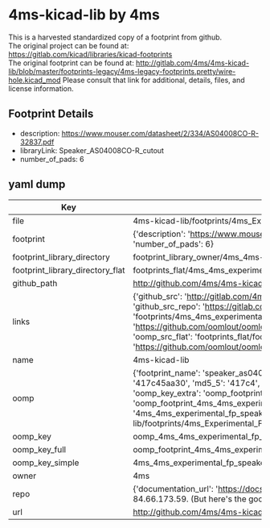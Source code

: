 # 4ms-kicad-lib by 4ms  
This is a harvested standardized copy of a footprint from github.  
The original project can be found at:  
https://gitlab.com/kicad/libraries/kicad-footprints  
The original footprint can be found at:
http://gitlab.com/4ms/4ms-kicad-lib/blob/master/footprints-legacy/4ms-legacy-footprints.pretty/wire-hole.kicad_mod
Please consult that link for additional, details, files, and license information.  
## Footprint Details
* description: https://www.mouser.com/datasheet/2/334/AS04008CO-R-32837.pdf  
* libraryLink: Speaker_AS04008CO-R_cutout  
* number_of_pads: 6  
## yaml dump  
| Key | Value |  
| --- | --- |  
| file | 4ms-kicad-lib/footprints/4ms_Experimental_FP.pretty/Speaker_AS04008CO-R_cutout.kicad_mod |  
| footprint | {'description': 'https://www.mouser.com/datasheet/2/334/AS04008CO-R-32837.pdf', 'libraryLink': 'Speaker_AS04008CO-R_cutout', 'number_of_pads': 6} |  
| footprint_library_directory | footprint_library_owner/4ms_4ms-kicad-lib |  
| footprint_library_directory_flat | footprints_flat/4ms_4ms_experimental_fp_speaker_as04008co_r_cutout/working |  
| github_path | http://github.com/4ms/4ms-kicad-lib/blob/master/footprints/4ms_Experimental_FP.pretty/Speaker_AS04008CO-R_cutout.kicad_mod |  
| links | {'github_src': 'http://gitlab.com/4ms/4ms-kicad-lib/blob/master/footprints-legacy/4ms-legacy-footprints.pretty/wire-hole.kicad_mod', 'github_src_repo': 'https://gitlab.com/kicad/libraries/kicad-footprints', 'oomp_bot': 'footprints/4ms_4ms_experimental_fp_speaker_as04008co_r_cutout/working', 'oomp_bot_github': 'https://github.com/oomlout/oomlout_oomp_footprint_bot/tree/main/footprints/4ms_4ms_experimental_fp_speaker_as04008co_r_cutout/working', 'oomp_src_flat': 'footprints_flat/footprints_flat/4ms_4ms_experimental_fp_speaker_as04008co_r_cutout/working', 'oomp_src_flat_github': 'https://github.com/oomlout/oomlout_oomp_footprint_src/tree/main/footprints_flat/4ms_4ms_experimental_fp_speaker_as04008co_r_cutout/working'} |  
| name | 4ms-kicad-lib |  
| oomp | {'footprint_name': 'speaker_as04008co_r_cutout', 'library_name': '4ms_experimental_fp', 'md5': '417c45aa30ca7644b443d9140cf6fc93', 'md5_10': '417c45aa30', 'md5_5': '417c4', 'md5_6': '417c45', 'oomp_key': 'oomp_4ms_4ms_experimental_fp_speaker_as04008co_r_cutout', 'oomp_key_extra': 'oomp_footprint_4ms_4ms_experimental_fp_speaker_as04008co_r_cutout', 'oomp_key_full': 'oomp_footprint_4ms_4ms_experimental_fp_speaker_as04008co_r_cutout_417c45', 'oomp_key_simple': '4ms_4ms_experimental_fp_speaker_as04008co_r_cutout', 'original_filename': '4ms-kicad-lib/footprints/4ms_Experimental_FP.pretty/Speaker_AS04008CO-R_cutout.kicad_mod', 'owner_name': '4ms'} |  
| oomp_key | oomp_4ms_4ms_experimental_fp_speaker_as04008co_r_cutout |  
| oomp_key_full | oomp_footprint_4ms_4ms_experimental_fp_speaker_as04008co_r_cutout |  
| oomp_key_simple | 4ms_4ms_experimental_fp_speaker_as04008co_r_cutout |  
| owner | 4ms |  
| repo | {'documentation_url': 'https://docs.github.com/rest/overview/resources-in-the-rest-api#rate-limiting', 'message': "API rate limit exceeded for 84.66.173.59. (But here's the good news: Authenticated requests get a higher rate limit. Check out the documentation for more details.)"} |  
| url | http://github.com/4ms/4ms-kicad-lib |  

